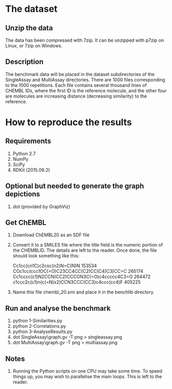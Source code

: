 The dataset
===========

Unzip the data
--------------
The data has been compressed with 7zip. It can be unzipped with p7zip on Linux, or 7zip on Windows.

Description
-----------
The benchmark data will be placed in the dataset subdirectories of the
SingleAssay and MultiAssay directories. There are 1000 files corresponding
to the 1000 repetitions. Each file contains several thousand lines of
CHEMBL IDs, where the first ID is the reference molecule, and the other
four are molecules are increasing distance (decreasing similarity) to the
reference.

How to reproduce the results
============================

Requirements
------------
1. Python 2.7
2. NumPy
3. SciPy
4. RDKit (2015.09.2)

Optional but needed to generate the graph depictions
----------------------------------------------------
1. dot (provided by GraphViz)

Get ChEMBL
----------
1. Download ChEMBL20 as an SDF file
2. Convert it to a SMILES file where the title field is the numeric portion of
   the CHEMBLID. The details are left to the reader. Once done, the file should
   look something like this:

    Cc1cc(cn1C)c2csc(n2)N=C(N)N	153534
    COc1cc(ccc1OC(=O)C23CC4CC(C2)CC(C4)C3)CC=C	265174
    Cc1cccc(c1)N2CCN(CC2)CCCON3C(=O)c4ccccc4C3=O	264472
    c1ccc2c(c1)n(c(=N)s2)CCN3CCC(CC3)c4ccc(cc4)F	405225

3. Name this file chembl_20.smi and place it in the benchlib directory.

Run and analyse the benchmark
-----------------------------
1. python 1-Similarities.py
2. python 2-Correlations.py
3. python 3-AnalyseResults.py
4. dot SingleAssay\graph.gv -T png > singleassay.png
5. dot MultiAssay\graph.gv -T png > multiassay.png

Notes
-----
1. Running the Python scripts on one CPU may take some time. To speed things up,
   you may wish to parallelise the main loops. This is left to the reader.

